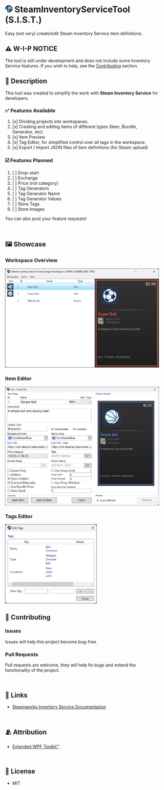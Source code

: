 # <img src="SteamInventoryServiceTool\Resources\AppLogo_Small.png" height="24px"> SteamInventoryServiceTool (S.I.S.T.)

Easy (not very) create/edit Steam Inventory Service item definitions.


## ⚠️ W-I-P NOTICE
The tool is still under development and does not include some Inventory Service features. If you wish to help, see the [Contributing](#contributing) section.

## 📑 Description

This tool was created to simplify the work with **Steam Inventory Service** for developers.

### ✅ Features Available

1. [x] Dividing projects into workspaces.
2. [x] Creating and editing items of different types (Item, Bundle, Generator, etc).
3. [x] Item Preview
4. [x] Tag Editor, for simplified control over all tags in the workspace.
5. [x] Export / Import JSON files of item definitions (for Steam upload)

### ☑️ Features Planned

1. [ ] Drop-start
2. [ ] Exchange
3. [ ] Price (not category)
4. [ ] Tag Generators
5. [ ] Tag Generator Name
6. [ ] Tag Generator Values
7. [ ] Store Tags
8. [ ] Store Images

You can also post your feature requests!

<br>

## 🖼️ Showcase

### Workspace Overview
<img src=".github\Images\PreviewMainWindow.png" width="600"/>

### Item Editor
<img src=".github\Images\PreviewItemWindow.png" width="600"/>

### Tags Editor
<img src=".github\Images\PreviewTagsEditor.png" width="300"/>

<br>

## 🤝 Contributing

### Issues
Issues will help this project become bug-free.

### Pull Requests
Pull requests are welcome, they will help fix bugs and extend the functionality of the project.

<br>

## 🔗 Links
- [Steamworks Inventory Service Documentation](https://partner.steamgames.com/doc/features/inventory/schema#PlaytimeDrops)

<br>

## 🫂 Attribution
- [Extended WPF Toolkit™](https://github.com/xceedsoftware/wpftoolkit)

<br>

## 🪪 License
- MIT